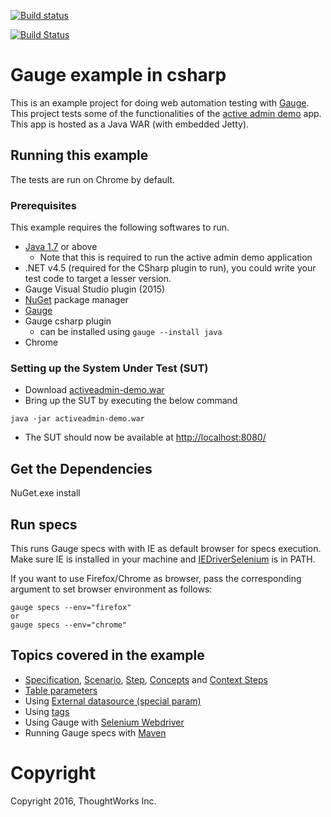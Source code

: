 [![Build status](https://ci.appveyor.com/api/projects/status/3e4j7b0q9ix84r8u/branch/master?svg=true)](https://ci.appveyor.com/project/sguptatw/gauge-active-admin-example-csharp/branch/master)

[![Build Status](https://travis-ci.org/getgauge-examples/gauge-active-admin-example-csharp.svg?branch=master)](https://travis-ci.org/getgauge-examples/gauge-active-admin-example-csharp)

# Gauge example in csharp

This is an example project for doing web automation testing with [Gauge](http://getgauge.io). This project tests some of the functionalities of the [active admin demo](https://github.com/getgauge/activeadmin-demo) app. This app is hosted as a Java WAR (with embedded Jetty).

## Running this example
The tests are run on Chrome by default.

### Prerequisites

This example requires the following softwares to run.
  * [Java 1.7](http://www.oracle.com/technetwork/java/javase/downloads/jdk8-downloads-2133151.html) or above
    * Note that this is required to run the active admin demo application
  * .NET v4.5 (required for the CSharp plugin to run), you could write your test code to target a lesser version.
  * Gauge Visual Studio plugin (2015)
  * [NuGet](https://www.nuget.org/) package manager
  * [Gauge](http://getgauge.io/get-started/index.html)
  * Gauge csharp plugin
    * can be installed using `gauge --install java`
  * Chrome

### Setting up the System Under Test (SUT)

* Download [activeadmin-demo.war](https://bintray.com/artifact/download/gauge/activeadmin-demo/activeadmin-demo.war)
* Bring up the SUT by executing the below command
```
java -jar activeadmin-demo.war
```
* The SUT should now be available at [http://localhost:8080/](http://localhost:8080)

## Get the Dependencies

NuGet.exe install

## Run specs

This runs Gauge specs with with IE as default browser for specs execution. Make sure IE is installed in your machine and [IEDriverSelenium](http://selenium-release.storage.googleapis.com/index.html) is in PATH.

If you want to use Firefox/Chrome as browser, pass the corresponding argument to set browser environment as follows:

```
gauge specs --env="firefox"
or
gauge specs --env="chrome"
```

## Topics covered in the example

* [Specification](http://getgauge.io/documentation/user/current/specifications/index.html), [Scenario](http://getgauge.io/documentation/user/current/specifications/scenarios.html),  [Step](http://getgauge.io/documentation/user/current/specifications/steps.html), [Concepts](http://getgauge.io/documentation/user/current/specifications/concepts.html) and [Context Steps](http://getgauge.io/documentation/user/current/specifications/contexts.html)
* [Table parameters](http://getgauge.io/documentation/user/current/specifications/parameters.html#table-parameter)
* Using [External datasource (special param)](http://getgauge.io/documentation/user/current/specifications/parameters.html#special-parameters)
* Using [tags](http://getgauge.io/documentation/user/current/specifications/tags.html)
* Using Gauge with [Selenium Webdriver](http://docs.seleniumhq.org/projects/webdriver/)
* Running Gauge specs with [Maven](https://maven.apache.org/)

# Copyright
Copyright 2016, ThoughtWorks Inc.
